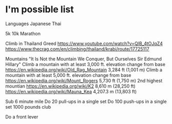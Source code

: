 # I'm possible list


Languages
Japanese
Thai

5k
10k
Marathon

Climb in Thailand Greed
https://www.youtube.com/watch?v=QlB_4tOJqZ4
https://www.thecrag.com/en/climbing/thailand/krabi/route/17725117

Mountains
"It Is Not the Mountain We Conquer, But Ourselves Sir Edmund Hillary"
Climb a mountain with at least 3,000 ft. elevation change from base
https://en.wikipedia.org/wiki/Old_Rag_Mountain 	3,284 ft (1,001 m)
Climb a mountain with at least 5,000 ft. elevation change from base
https://en.wikipedia.org/wiki/Mount_Rogers	5,730 ft (1,750 m)
2nd highest mountian
https://en.wikipedia.org/wiki/K2 8,610 m (28,250 ft) 
https://en.wikipedia.org/wiki/Mauna_Kea 4,207.3 m (13,803 ft)


Sub 6 minute mile
Do 20 pull-ups in a single set
Do 100 push-ups in a single set
1000 pounds club


Do a front lever


